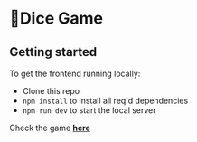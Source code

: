 # 🎲Dice Game

## Getting started

To get the frontend running locally:

- Clone this repo
- `npm install` to install all req'd dependencies
- `npm run dev` to start the local server 

Check the game **[here][vercel_link]**

[vercel_link]: https://dice-game-five-bay.vercel.app/
